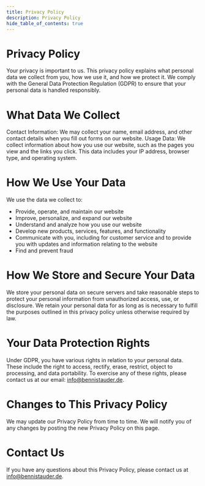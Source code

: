 ```yaml
---
title: Privacy Policy
description: Privacy Policy
hide_table_of_contents: true
---
```


# Privacy Policy
Your privacy is important to us. This privacy policy explains what personal data we collect from you, how we use it, and how we protect it. We comply with the General Data Protection Regulation (GDPR) to ensure that your personal data is handled responsibly.

# What Data We Collect
Contact Information: We may collect your name, email address, and other contact details when you fill out forms on our website.
Usage Data: We collect information about how you use our website, such as the pages you view and the links you click. This data includes your IP address, browser type, and operating system.
# How We Use Your Data
We use the data we collect to:

- Provide, operate, and maintain our website
- Improve, personalize, and expand our website
- Understand and analyze how you use our website
- Develop new products, services, features, and functionality
- Communicate with you, including for customer service and to provide you with updates and information relating to the website
- Find and prevent fraud
# How We Store and Secure Your Data
We store your personal data on secure servers and take reasonable steps to protect your personal information from unauthorized access, use, or disclosure. We retain your personal data for as long as is necessary to fulfill the purposes outlined in this privacy policy unless otherwise required by law.

# Your Data Protection Rights
Under GDPR, you have various rights in relation to your personal data. These include the right to access, rectify, erase, restrict, object to processing, and data portability. To exercise any of these rights, please contact us at our email: info@bennistauder.de.

# Changes to This Privacy Policy
We may update our Privacy Policy from time to time. We will notify you of any changes by posting the new Privacy Policy on this page.

# Contact Us
If you have any questions about this Privacy Policy, please contact us at info@bennistauder.de.